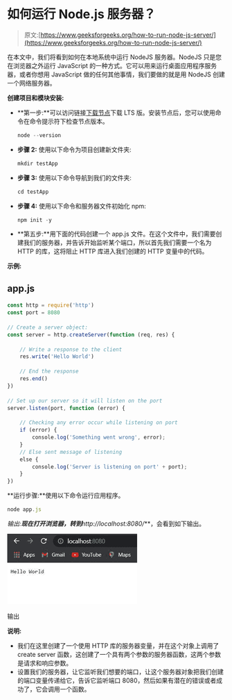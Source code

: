 # 如何运行 Node.js 服务器？

> 原文:[https://www.geeksforgeeks.org/how-to-run-node-js-server/](https://www.geeksforgeeks.org/how-to-run-node-js-server/)

在本文中，我们将看到如何在本地系统中运行 NodeJS 服务器。NodeJS 只是您在浏览器之外运行 JavaScript 的一种方式。它可以用来运行桌面应用程序服务器，或者你想用 JavaScript 做的任何其他事情，我们要做的就是用 NodeJS 创建一个网络服务器。

**创建项目和模块安装:**

*   **第一步:**可以访问链接[下载节点](https://nodejs.org/en/)下载 LTS 版。安装节点后，您可以使用命令在命令提示符下检查节点版本。

    ```js
    node --version
    ```

*   **步骤 2:** 使用以下命令为项目创建新文件夹:

    ```js
    mkdir testApp
    ```

*   **步骤 3:** 使用以下命令导航到我们的文件夹:

    ```js
    cd testApp
    ```

*   **步骤 4:** 使用以下命令和服务器文件初始化 npm:

    ```js
    npm init -y
    ```

*   **第五步:**用下面的代码创建一个 app.js 文件。在这个文件中，我们需要创建我们的服务器，并告诉开始监听某个端口，所以首先我们需要一个名为 HTTP 的库，这将阻止 HTTP 库进入我们创建的 HTTP 变量中的代码。

**示例:**

## app.js

```js
const http = require('http')
const port = 8080

// Create a server object:
const server = http.createServer(function (req, res) {

    // Write a response to the client
    res.write('Hello World')

    // End the response 
    res.end()
})

// Set up our server so it will listen on the port
server.listen(port, function (error) {

    // Checking any error occur while listening on port
    if (error) {
        console.log('Something went wrong', error);
    }
    // Else sent message of listening
    else {
        console.log('Server is listening on port' + port);
    }
})
```

**运行步骤:**使用以下命令运行应用程序。

```js
node app.js
```

**输出:**现在打开浏览器，转到***http://localhost:8080/***，会看到如下输出。

![](img/687ce3b7cc6a0ff2264cf5f765b45384.png)

输出

**说明:**

*   我们在这里创建了一个使用 HTTP 库的服务器变量，并在这个对象上调用了 create server 函数，这创建了一个具有两个参数的服务器函数，这两个参数是请求和响应参数。
*   设置我们的服务器，让它监听我们想要的端口，让这个服务器对象把我们创建的端口变量传递给它，告诉它监听端口 8080，然后如果有潜在的错误或者成功了，它会调用一个函数。